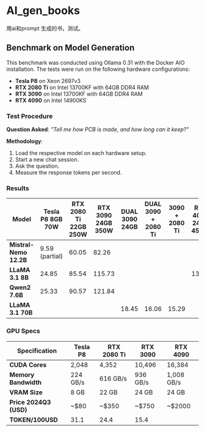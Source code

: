 # AI_gen_books
用ai和prompt 生成的书，测试。


## Benchmark on Model Generation

This benchmark was conducted using Ollama 0.31 with the Docker AIO installation. The tests were run on the following hardware configurations:

- **Tesla P8** on Xeon 2697v3
- **RTX 2080 Ti** on Intel 13700KF with 64GB DDR4 RAM
- **RTX 3090** on Intel 13700KF with 64GB DDR4 RAM
- **RTX 4090** on Intel 14900KS

### Test Procedure

**Question Asked**: *"Tell me how PCB is made, and how long can it keep?"*

**Methodology**: 
1. Load the respective model on each hardware setup.
2. Start a new chat session.
3. Ask the question.
4. Measure the response tokens per second.

### Results

| Model                         | Tesla P8 8GB 70W  | RTX 2080 Ti 22GB 250W | RTX 3090 24GB 350W | DUAL 3090 24GB  | DUAL 3090 + 2080 Ti | 3090 + 2080 Ti | RTX 4090 24GB 450W  |
|-------------------------------|-------------------|----------------------|-------------------|-----------------|---------------------|----------------|----------------------|
| **Mistral-Nemo 12.2B**         | 9.59  (partial)   | 60.05                | 82.26             |                 |                     |                |                      |
| **LLaMA 3.1 8B**               | 24.85             | 85.54                | 115.73            |                 |                     |                |     131              |
| **Qwen2 7.6B**                 | 25.33             | 90.57                | 121.84            |                 |                     |                |                      |
| **LLaMA 3.1 70B**              |                   |                      |                   | 18.45           | 16.06               | 15.29          |                      |

### GPU Specs

| Specification          | Tesla P8 | RTX 2080 Ti | RTX 3090 | RTX 4090 |
|------------------------|----------|-------------|----------|----------|
| **CUDA Cores**         | 2,048    | 4,352       | 10,496   | 16,384   |
| **Memory Bandwidth**   | 224 GB/s | 616 GB/s    | 936 GB/s | 1,008 GB/s |
| **VRAM Size**          | 8 GB     | 22 GB       | 24 GB    | 24 GB    |
| **Price 2024Q3 (USD)** | ~$80     | ~$350     | ~$750    | ~$2000   |
| **TOKEN/100USD**       | 31.1       | 24.4      | 15.4     |          |
